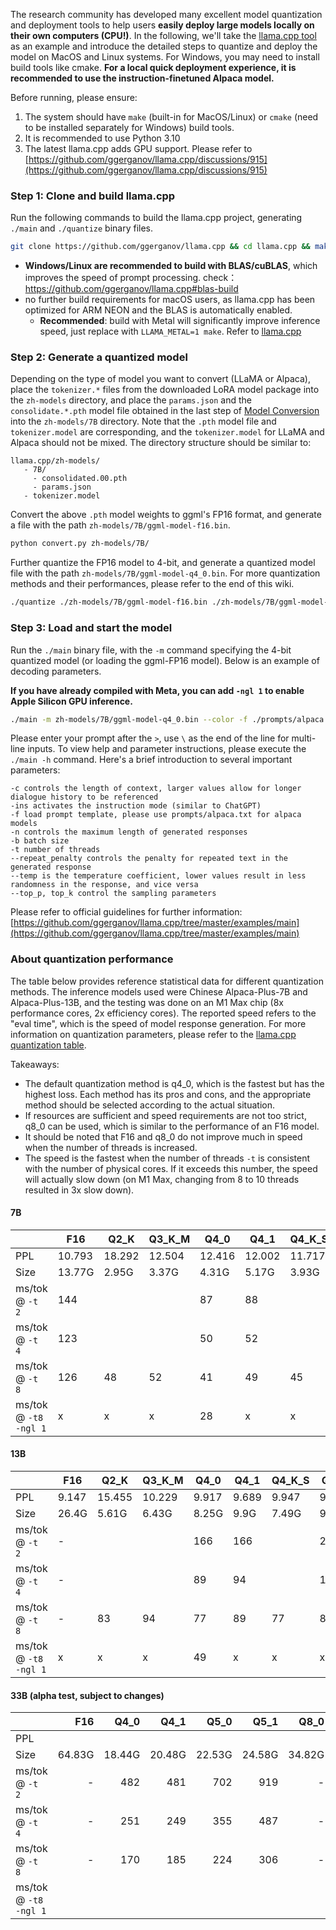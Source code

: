 The research community has developed many excellent model quantization and deployment tools to help users **easily deploy large models locally on their own computers (CPU!)**. In the following, we'll take the [llama.cpp tool](https://github.com/ggerganov/llama.cpp) as an example and introduce the detailed steps to quantize and deploy the model on MacOS and Linux systems. For Windows, you may need to install build tools like cmake. **For a local quick deployment experience, it is recommended to use the instruction-finetuned Alpaca model.**

Before running, please ensure:

1. The system should have `make` (built-in for MacOS/Linux) or `cmake` (need to be installed separately for Windows) build tools.
2. It is recommended to use Python 3.10
3. The latest llama.cpp adds GPU support. Please refer to [https://github.com/ggerganov/llama.cpp/discussions/915](https://github.com/ggerganov/llama.cpp/discussions/915)

### Step 1: Clone and build llama.cpp

Run the following commands to build the llama.cpp project, generating `./main` and `./quantize` binary files.

```bash
git clone https://github.com/ggerganov/llama.cpp && cd llama.cpp && make
```

- **Windows/Linux are recommended to build with BLAS/cuBLAS**, which improves the speed of prompt processing. check：https://github.com/ggerganov/llama.cpp#blas-build
- no further build requirements for macOS users, as llama.cpp has been optimized for ARM NEON and the BLAS is automatically enabled.
  - **Recommended**: build with Metal will significantly improve inference speed, just replace with `LLAMA_METAL=1 make`. Refer to [llama.cpp](https://github.com/ggerganov/llama.cpp#metal-build)


### Step 2: Generate a quantized model

Depending on the type of model you want to convert (LLaMA or Alpaca), place the `tokenizer.*` files from the downloaded LoRA model package into the `zh-models` directory, and place the `params.json`  and the `consolidate.*.pth` model file obtained in the last step of [Model Conversion](./Manual-Conversion) into the `zh-models/7B` directory. Note that the `.pth` model file and `tokenizer.model` are corresponding, and the `tokenizer.model` for LLaMA and Alpaca should not be mixed. The directory structure should be similar to:

```
llama.cpp/zh-models/
   - 7B/
     - consolidated.00.pth
     - params.json
   - tokenizer.model
```

Convert the above `.pth` model weights to ggml's FP16 format, and generate a file with the path `zh-models/7B/ggml-model-f16.bin`.

```bash
python convert.py zh-models/7B/
```

Further quantize the FP16 model to 4-bit, and generate a quantized model file with the path `zh-models/7B/ggml-model-q4_0.bin`. For more quantization methods and their performances, please refer to the end of this wiki.

```bash
./quantize ./zh-models/7B/ggml-model-f16.bin ./zh-models/7B/ggml-model-q4_0.bin q4_0
```

### Step 3: Load and start the model

Run the `./main` binary file, with the `-m` command specifying the 4-bit quantized model (or loading the ggml-FP16 model). Below is an example of decoding parameters.

**If you have already compiled with Meta, you can add `-ngl 1` to enable Apple Silicon GPU inference.**

```bash
./main -m zh-models/7B/ggml-model-q4_0.bin --color -f ./prompts/alpaca.txt -ins -c 2048 --temp 0.2 -n 256 --repeat_penalty 1.1
```

Please enter your prompt after the `>`, use `\` as the end of the line for multi-line inputs. To view help and parameter instructions, please execute the `./main -h` command. Here's a brief introduction to several important parameters:

```
-c controls the length of context, larger values allow for longer dialogue history to be referenced
-ins activates the instruction mode (similar to ChatGPT)
-f load prompt template, please use prompts/alpaca.txt for alpaca models
-n controls the maximum length of generated responses
-b batch size
-t number of threads
--repeat_penalty controls the penalty for repeated text in the generated response
--temp is the temperature coefficient, lower values result in less randomness in the response, and vice versa
--top_p, top_k control the sampling parameters
```

Please refer to official guidelines for further information: [https://github.com/ggerganov/llama.cpp/tree/master/examples/main](https://github.com/ggerganov/llama.cpp/tree/master/examples/main)

### About quantization performance

The table below provides reference statistical data for different quantization methods. The inference models used were Chinese Alpaca-Plus-7B and Alpaca-Plus-13B, and the testing was done on an M1 Max chip (8x performance cores, 2x efficiency cores). The reported speed refers to the "eval time", which is the speed of model response generation. For more information on quantization parameters, please refer to the [llama.cpp quantization table](https://github.com/ggerganov/llama.cpp#quantization).

Takeaways:

- The default quantization method is q4_0, which is the fastest but has the highest loss. Each method has its pros and cons, and the appropriate method should be selected according to the actual situation.
- If resources are sufficient and speed requirements are not too strict, q8_0 can be used, which is similar to the performance of an F16 model.
- It should be noted that F16 and q8_0 do not improve much in speed when the number of threads is increased.
- The speed is the fastest when the number of threads `-t` is consistent with the number of physical cores. If it exceeds this number, the speed will actually slow down (on M1 Max, changing from 8 to 10 threads resulted in 3x slow down).


#### 7B

|                       | F16    | Q2_K   | Q3_K_M | Q4_0   | Q4_1   | Q4_K_S | Q5_0   | Q5_1   | Q5_K_S | Q6_K   | Q8_0   |
| --------------------- | ------ | ------ | ------ | ------ | ------ | ------ | ------ | ------ | ------ | ------ | ------ |
| PPL                   | 10.793 | 18.292 | 12.504 | 12.416 | 12.002 | 11.717 | 11.155 | 10.905 | 10.930 | 10.845 | 10.790 |
| Size                  | 13.77G | 2.95G  | 3.37G  | 4.31G  | 5.17G  | 3.93G  | 4.74G  | 5.17G  | 4.76G  | 5.65G  | 7.75G  |
| ms/tok @ `-t 2`       | 144    |        |        | 87     | 88     |        | 143    | 157    |        |        | 103    |
| ms/tok @ `-t 4`       | 123    |        |        | 50     | 52     |        | 75     | 82     |        |        | 72     |
| ms/tok @ `-t 8`       | 126    | 48     | 52     | 41     | 49     | 45     | 46     | 49     | 52     | 58     | 69     |
| ms/tok @ `-t8 -ngl 1` | x      | x      | x      | 28     | x      | x      | x      | x      | x      | x      | x      |

#### 13B

|                       | F16   | Q2_K   | Q3_K_M | Q4_0  | Q4_1  | Q4_K_S | Q5_0  | Q5_1  | Q5_K_S | Q6_K   | Q8_0   |
| --------------------- | ----- | ------ | ------ | ----- | ----- | ------ | ----- | ----- | ------ | ------ | ------ |
| PPL                   | 9.147 | 15.455 | 10.229 | 9.917 | 9.689 | 9.947  | 9.325 | 9.344 | 9.286  | 9.169  | 9.147  |
| Size                  | 26.4G | 5.61G  | 6.43G  | 8.25G | 9.9G  | 7.49G  | 9.08G | 9.9G  | 9.11G  | 10.83G | 14.85G |
| ms/tok @ `-t 2`       | -     |        |        | 166   | 166   |        | 273   | 304   |        |        | 192    |
| ms/tok @ `-t 4`       | -     |        |        | 89    | 94    |        | 142   | 155   |        |        | 132    |
| ms/tok @ `-t 8`       | -     | 83     | 94     | 77    | 89    | 77     | 86    | 93    | 93     | 104    | 132    |
| ms/tok @ `-t8 -ngl 1` | x     | x      | x      | 49    | x     | x      | x     | x     | x      | x      | x      |

#### 33B (alpha test, subject to changes)

|                       |    F16 |   Q4_0 |   Q4_1 |   Q5_0 |   Q5_1 |   Q8_0 |
| --------------------- | -----: | -----: | -----: | -----: | -----: | -----: |
| PPL                   |        |        |        |        |        |        |
| Size                  | 64.83G | 18.44G | 20.48G | 22.53G | 24.58G | 34.82G |
| ms/tok @ `-t 2`       |      - |    482 |    481 |    702 |    919 |      - |
| ms/tok @ `-t 4`       |      - |    251 |    249 |    355 |    487 |      - |
| ms/tok @ `-t 8`       |      - |    170 |    185 |    224 |    306 |      - |
| ms/tok @ `-t8 -ngl 1` |        |        |        |        |        |        |